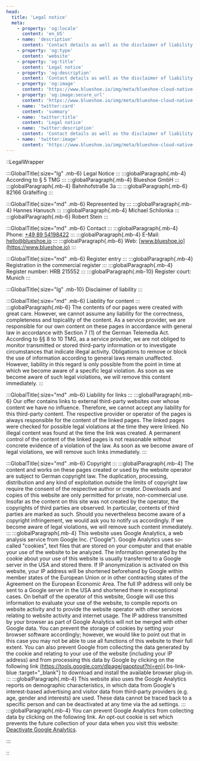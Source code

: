```yaml
---
head:
  title: 'Legal notice'
  meta:
    - property: 'og:locale'
      content: 'en_US'
    - name: 'description'
      content: 'Contact details as well as the disclaimer of liability can be found in our legal notice.'
    - property: 'og:type'
      content: 'website'
    - property: 'og:title'
      content: 'Legal notice'
    - property: 'og:description'
      content: 'Contact details as well as the disclaimer of liability can be found in our legal notice.'
    - property: 'og:image'
      content: 'https://www.blueshoe.io/img/meta/blueshoe-cloud-native-devlopment.png'
    - property: 'og:image:secure_url'
      content: 'https://www.blueshoe.io/img/meta/blueshoe-cloud-native-devlopment.png'
    - name: 'twitter:card'
      content: 'summary'
    - name: 'twitter:title'
      content: 'Legal notice'
    - name: 'twitter:description'
      content: 'Contact details as well as the disclaimer of liability can be found in our legal notice.'
    - name: 'twitter:image'
      content: 'https://www.blueshoe.io/img/meta/blueshoe-cloud-native-devlopment.png'
---
```


::LegalWrapper

:::GlobalTitle{:size="lg" .mb-6}
Legal Notice
:::
:::globalParagraph{.mb-4}
According to § 5 TMG
:::
:::globalParagraph{.mb-4}
Blueshoe GmbH
:::
:::globalParagraph{.mb-4}
Bahnhofstraße 3a
:::
:::globalParagraph{.mb-6}
82166 Gräfelfing
:::

:::GlobalTitle{:size="md" .mb-6}
Represented by
:::
:::globalParagraph{.mb-4}
Hannes Hanusch
:::
:::globalParagraph{.mb-4}
Michael Schilonka
:::
:::globalParagraph{.mb-6}
Robert Stein
:::

:::GlobalTitle{:size="md" .mb-6}
Contact
:::
:::globalParagraph{.mb-4}
Phone: <a href="tel:+498954198422">+49 89 54198422</a>
:::
:::globalParagraph{.mb-4}
E-Mail: <a href="mailto:hello@blueshoe.io">hello@blueshoe.io</a>
:::
:::globalParagraph{.mb-6}
Web: [www.blueshoe.io](https://www.blueshoe.io)
:::

:::GlobalTitle{:size="md" .mb-6}
Register entry
:::
:::globalParagraph{.mb-4}
Registration in the commercial register
:::
:::globalParagraph{.mb-4}
Register number: HRB 215552
:::
:::globalParagraph{.mb-10}
Register court: Munich
:::

:::GlobalTitle{:size="lg" .mb-10}
Disclaimer of liability
:::

:::GlobalTitle{:size="md" .mb-6}
Liability for content
:::
:::globalParagraph{.mb-6}
The contents of our pages were created with great care. However, we cannot assume any liability for the correctness, completeness and topicality of the content. As a service provider, we are responsible for our own content on these pages in accordance with general law in accordance with Section 7 (1) of the German Telemedia Act. According to §§ 8 to 10 TMG, as a service provider, we are not obliged to monitor transmitted or stored third-party information or to investigate circumstances that indicate illegal activity. Obligations to remove or block the use of information according to general laws remain unaffected. However, liability in this regard is only possible from the point in time at which we become aware of a specific legal violation. As soon as we become aware of such legal violations, we will remove this content immediately.
:::

:::GlobalTitle{:size="md" .mb-6}
Liability for links
:::
:::globalParagraph{.mb-6}
Our offer contains links to external third-party websites over whose content we have no influence. Therefore, we cannot accept any liability for this third-party content. The respective provider or operator of the pages is always responsible for the content of the linked pages. The linked pages were checked for possible legal violations at the time they were linked. No illegal content was found at the time the link was created. A permanent control of the content of the linked pages is not reasonable without concrete evidence of a violation of the law. As soon as we become aware of legal violations, we will remove such links immediately.
:::

:::GlobalTitle{:size="md" .mb-6}
Copyright
:::
:::globalParagraph{.mb-4}
The content and works on these pages created or used by the website operator are subject to German copyright law. The duplication, processing, distribution and any kind of exploitation outside the limits of copyright law require the consent of the respective author or creator. Downloads and copies of this website are only permitted for private, non-commercial use. Insofar as the content on this site was not created by the operator, the copyrights of third parties are observed. In particular, contents of third parties are marked as such. Should you nevertheless become aware of a copyright infringement, we would ask you to notify us accordingly. If we become aware of legal violations, we will remove such content immediately.
:::
:::globalParagraph{.mb-4}
This website uses Google Analytics, a web analysis service from Google Inc. (“Google”). Google Analytics uses so-called "cookies", text files that are stored on your computer and that enable your use of the website to be analyzed. The information generated by the cookie about your use of this website is usually transferred to a Google server in the USA and stored there. If IP anonymization is activated on this website, your IP address will be shortened beforehand by Google within member states of the European Union or in other contracting states of the Agreement on the European Economic Area. The full IP address will only be sent to a Google server in the USA and shortened there in exceptional cases. On behalf of the operator of this website, Google will use this information to evaluate your use of the website, to compile reports on website activity and to provide the website operator with other services relating to website activity and internet usage. The IP address transmitted by your browser as part of Google Analytics will not be merged with other Google data. You can prevent the storage of cookies by setting your browser software accordingly; however, we would like to point out that in this case you may not be able to use all functions of this website to their full extent. You can also prevent Google from collecting the data generated by the cookie and relating to your use of the website (including your IP address) and from processing this data by Google by clicking on the following link [(https://tools.google.com/dlpage/gaoptout?hl=en)](https://tools.google.com/dlpage/gaoptout?hl=en){.bs-link-blue :target="_blank"} to download and install the available browser plug-in.
:::
:::globalParagraph{.mb-4}
This website also uses the Google Analytics reports on demographic characteristics, in which data from Google's interest-based advertising and visitor data from third-party providers (e.g. age, gender and interests) are used. These data cannot be traced back to a specific person and can be deactivated at any time via the ad settings.
:::
:::globalParagraph{.mb-4}
You can prevent Google Analytics from collecting data by clicking on the following link. An opt-out cookie is set which prevents the future collection of your data when you visit this website: <a href="javascript:gaOptout()" class="text-bs-blue hover:underline hover:decoration-bs-blue hover:decoration-solid" target="_blank">Deactivate Google Analytics</a>.

:::


::